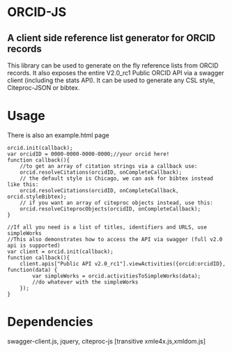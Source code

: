 ORCID-JS
========

A client side reference list generator for ORCID records
--------------------------------------------------------

This library can be used to generate on the fly reference lists from ORCID records.  It also exposes the entire V2.0_rc1 Public ORCID API via a swagger client (including the stats API).  It can be used to generate any CSL style, Citeproc-JSON or bibtex.

Usage
=====
There is also an example.html page

	orcid.init(callback);
	var orcidID = 0000-0000-0000-0000;//your orcid here!
	function callback(){
		//to get an array of citation strings via a callback use:
		orcid.resolveCitations(orcidID, onCompleteCallback);
		// the default style is Chicago, we can ask for bibtex instead like this:
		orcid.resolveCitations(orcidID, onCompleteCallback, orcid.styleBibtex);
		// if you want an array of citeproc objects instead, use this:
		orcid.resolveCiteprocObjects(orcidID, onCompleteCallback);	
	}

	//If all you need is a list of titles, identifiers and URLS, use simpleWorks
	//This also demonstrates how to access the API via swagger (full v2.0 api is supported)
	var client = orcid.init(callback);
	function callback(){
		client.apis["Public API v2.0_rc1"].viewActivities({orcid:orcidID}, function(data) {
			var simpleWorks = orcid.activitiesToSimpleWorks(data);
			//do whatever with the simpleWorks
		});
	}

Dependencies
============
swagger-client.js, jquery, citeproc-js [transitive xmle4x.js,xmldom.js]

